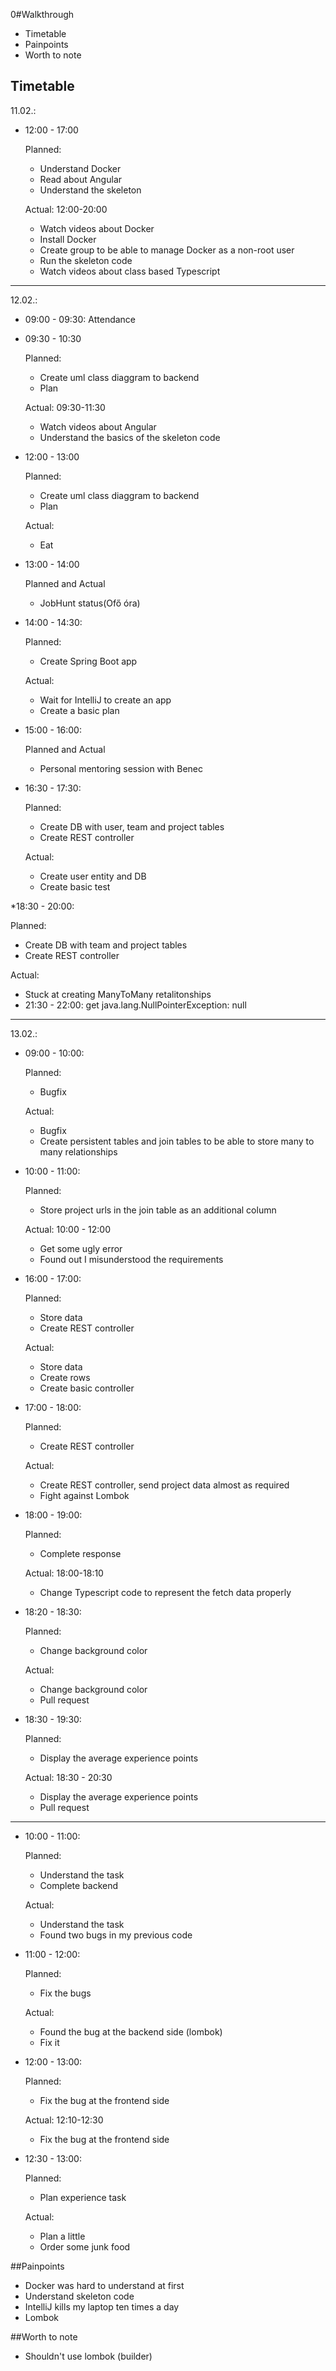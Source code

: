 0#Walkthrough
* Timetable
* Painpoints
* Worth to note

## Timetable

11.02.:

* 12:00 - 17:00

  Planned:
  - Understand Docker
  - Read about Angular 
  - Understand the skeleton
  
  Actual: 12:00-20:00
  - Watch videos about Docker
  - Install Docker
  - Create group to be able to manage Docker as a non-root user
  - Run the skeleton code
  - Watch videos about class based Typescript

____________________________________________________________________

12.02.:

* 09:00 - 09:30: Attendance

* 09:30 - 10:30

  Planned:
  - Create uml class diaggram to backend
  - Plan
  
  Actual: 09:30-11:30
  - Watch videos about Angular
  - Understand the basics of the skeleton code

* 12:00 - 13:00

  Planned:
  - Create uml class diaggram to backend
  - Plan
  
  Actual:
  - Eat 

* 13:00 - 14:00

  Planned and Actual
  - JobHunt status(Ofő óra)

* 14:00 - 14:30:
  
  Planned:
  - Create Spring Boot app
  
  Actual:
  - Wait for IntelliJ to create an app
  - Create a basic plan

* 15:00 - 16:00:

  Planned and Actual
  - Personal mentoring session with Benec

* 16:30 - 17:30:
  
  Planned:
  - Create DB with user, team and project tables
  - Create REST controller
  
  Actual:
  - Create user entity and DB
  - Create basic test

*18:30 - 20:00:
    
  Planned:
  - Create DB with team and project tables
  - Create REST controller
  
  Actual:
  - Stuck at creating ManyToMany retalitonships
  - 21:30 - 22:00: get java.lang.NullPointerException: null

_______________________________________________________________

13.02.:

* 09:00 - 10:00:
    
  Planned:
  - Bugfix
  
  Actual:
  - Bugfix
  - Create persistent tables and join tables to be able to store many to many relationships

* 10:00 - 11:00:
     
  Planned:
  - Store project urls in the join table as an additional column
  
  Actual: 10:00 - 12:00
  - Get some ugly error
  - Found out I misunderstood the requirements


* 16:00 - 17:00:
     
  Planned:
  - Store data
  - Create REST controller
  
  Actual:
  - Store data
  - Create rows
  - Create basic controller

* 17:00 - 18:00:
     
  Planned:
  - Create REST controller
  
  Actual:
  - Create REST controller, send project data almost as required
  - Fight against Lombok

* 18:00 - 19:00:
     
  Planned:
  - Complete response
  
  Actual: 18:00-18:10
  - Change Typescript code to represent the fetch data properly

* 18:20 - 18:30:
     
  Planned:
  - Change background color
  
  Actual:
  - Change background color
  - Pull request

* 18:30 - 19:30:
     
  Planned:
  - Display the average experience points
  
  Actual: 18:30 - 20:30
  - Display the average experience points
  - Pull request

_______________________________________________________________

* 10:00 - 11:00:
    
  Planned:
  - Understand the task
  - Complete backend
  
  Actual:
  - Understand the task
  - Found two bugs in my previous code

* 11:00 - 12:00:
    
  Planned:
  - Fix the bugs
  
  Actual:
  - Found the bug at the backend side (lombok)
  - Fix it

* 12:00 - 13:00:
    
  Planned:
  - Fix the bug at the frontend side
  
  Actual: 12:10-12:30
  - Fix the bug at the frontend side

* 12:30 - 13:00:
    
  Planned:
  - Plan experience task
  
  Actual:
  - Plan a little
  - Order some junk food


##Painpoints

- Docker was hard to understand at first
- Understand skeleton code
- IntelliJ kills my laptop ten times a day
- Lombok

##Worth to note
- Shouldn't use lombok (builder)

